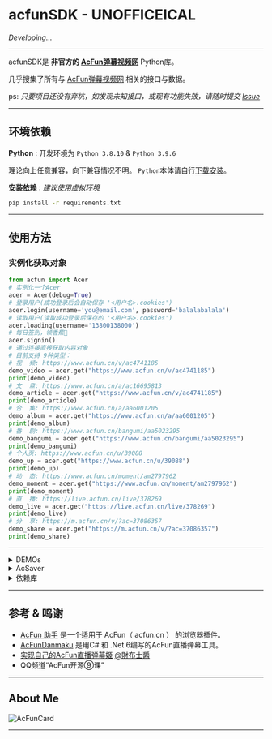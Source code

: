 # acfunSDK - **UNOFFICEICAL**

_Developing..._
- - -

acfunSDK是 **非官方的 [AcFun弹幕视频网][acfun.cn]** Python库。

几乎搜集了所有与 [AcFun弹幕视频网][acfun.cn] 相关的接口与数据。

ps: _只要项目还没有弃坑，如发现未知接口，或现有功能失效，请随时提交 [Issue]_

- - -

## 环境依赖

**Python** : 开发环境为 `Python 3.8.10` & `Python 3.9.6`

理论向上任意兼容，向下兼容情况不明。
`Python`本体请自行[下载安装][python]。


**安装依赖** : _建议使用[虚拟环境][venv]_
```sh
pip install -r requirements.txt
```
- - -

## 使用方法


### 实例化获取对象
```python
from acfun import Acer
# 实例化一个Acer
acer = Acer(debug=True)
# 登录用户(成功登录后会自动保存 '<用户名>.cookies')
acer.login(username='you@email.com', password='balalabalala')
# 读取用户(读取成功登录后保存的 '<用户名>.cookies')
acer.loading(username='13800138000')
# 每日签到，领香蕉🍌
acer.signin()
# 通过连接直接获取内容对象
# 目前支持 9种类型：
# 视  频: https://www.acfun.cn/v/ac4741185
demo_video = acer.get("https://www.acfun.cn/v/ac4741185")
print(demo_video)
# 文  章: https://www.acfun.cn/a/ac16695813
demo_article = acer.get("https://www.acfun.cn/v/ac4741185")
print(demo_article)
# 合  集: https://www.acfun.cn/a/aa6001205
demo_album = acer.get("https://www.acfun.cn/a/aa6001205")
print(demo_album)
# 番  剧: https://www.acfun.cn/bangumi/aa5023295
demo_bangumi = acer.get("https://www.acfun.cn/bangumi/aa5023295")
print(demo_bangumi)
# 个人页: https://www.acfun.cn/u/39088
demo_up = acer.get("https://www.acfun.cn/u/39088")
print(demo_up)
# 动  态: https://www.acfun.cn/moment/am2797962
demo_moment = acer.get("https://www.acfun.cn/moment/am2797962")
print(demo_moment)
# 直  播: https://live.acfun.cn/live/378269
demo_live = acer.get("https://live.acfun.cn/live/378269")
print(demo_live)
# 分  享: https://m.acfun.cn/v/?ac=37086357
demo_share = acer.get("https://m.acfun.cn/v/?ac=37086357")
print(demo_share)
```

- - -

<details>
<summary>DEMOs</summary>
待补充

</details>

<details>
<summary>AcSaver</summary>

> 这是一个依赖acfunSDK的小工具，也算是DEMO。
> 
> 主要用于离线收藏保存A站的各种资源。
> 保存后，可使用浏览器打开对应页面。

**需要ffmpeg**
> `ffmpeg` 主要用于下载视频。
> 
> 建议去官网下载 https://ffmpeg.org/download.html
>
> 可执行文件 `ffmpeg` 需要加入到环境变量，或复制到运行根目录。


初始化本地路径
```python
saver_path = r"D:\AcSaver"

# 实例化AcSaver父类
acsaver = acer.AcSaver(saver_path)
# 实例化后 会在路径下生成 index.html

# github下载静态文件
# https://github.com/dolaCmeo/acfunSDK/tree/assets
acsaver.download_assets_from_github()

# 下载所有Ac表情资源
acsaver.save_emot()
```

保存文章
```python
demo_article = acer.get("https://www.acfun.cn/v/ac4741185")
demo_article.saver(saver_path).save_all()
```

保存视频
```python
demo_video = acer.get("https://www.acfun.cn/v/ac4741185")
demo_video.saver(saver_path).save_all()
```

~~保存番剧(暂未支持)~~
```python

```

~~录制直播(暂未支持)~~
```python

```

</details>

<details>
<summary>依赖库</summary>

内置+修改: 位于 `libs` 文件夹内

+ [`you-get`](https://github.com/soimort/you-get)
+ [`ffmpeg_progress_yield`](https://github.com/slhck/ffmpeg-progress-yield)

依赖: 包含在 `requirements.txt` 中

+ [`rich`](https://pypi.org/project/rich/)
+ [`arrow`](https://pypi.org/project/arrow/)
+ [`pycryptodome`](https://pypi.org/project/pycryptodome/)
+ [`jinja2`](https://pypi.org/project/jinja2/)

+ [`psutil`](https://pypi.org/project/psutil/)
+ [`filetype`](https://pypi.org/project/filetype/)
+ [`pyperclip`](https://pypi.org/project/pyperclip/)
+ [`alive-progress`](https://pypi.org/project/alive-progress/)
+ [`m3u8`](https://pypi.org/project/m3u8/)
+ [`httpx`](https://pypi.org/project/httpx/)
+ [`websocket-client`](https://pypi.org/project/websocket-client/)

+ [`beautifulsoup4`](https://pypi.org/project/beautifulsoup4/)
+ [`cssutils`](https://pypi.org/project/cssutils/)
+ [`lxml`](https://pypi.org/project/lxml/)
+ [`js2py`](https://pypi.org/project/js2py/)

+ [`protobuf`](https://pypi.org/project/protobuf/)
+ [`proto-plus`](https://pypi.org/project/proto-plus/)
+ [`blackboxprotobuf`](https://pypi.org/project/blackboxprotobuf/)
</details>

- - - 
## 参考 & 鸣谢

+ [AcFun 助手](https://github.com/niuchaobo/acfun-helper) 是一个适用于 AcFun（ acfun.cn ） 的浏览器插件。
+ [AcFunDanmaku](https://github.com/wpscott/AcFunDanmaku) 是用C# 和 .Net 6编写的AcFun直播弹幕工具。
+ [实现自己的AcFun直播弹幕姬](https://www.acfun.cn/a/ac16695813) [@財布士醬](https://www.acfun.cn/u/311509)
+ QQ频道“AcFun开源⑨课”

- - - 

## About Me

![AcFunCard](https://discovery.sunness.dev/39088)

- - - 

[acfun.cn]: https://www.acfun.cn/
[Issue]: https://github.com/dolaCmeo/acfunSDK/issues
[python]: https://www.python.org/downloads/
[venv]: https://docs.python.org/zh-cn/3.8/library/venv.html
